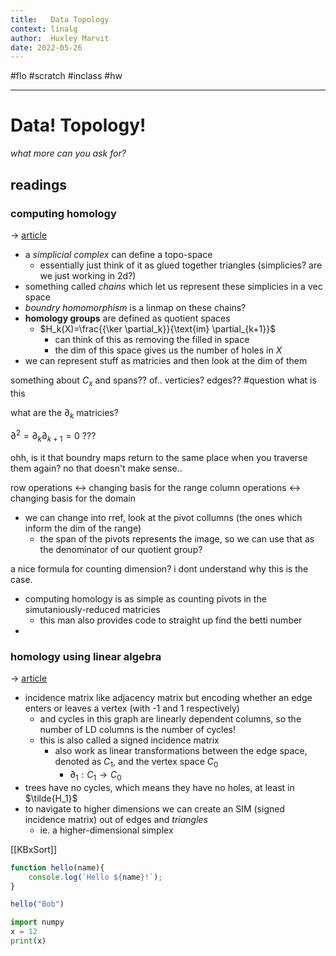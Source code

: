 ```yaml
---
title:   Data Topology
context: linalg
author:  Huxley Marvit
date: 2022-05-26
---
```


#flo #scratch  #inclass #hw

***
# Data! Topology!
*what more can you ask for?*
## readings
### computing homology
→ [article](https://jeremykun.com/2013/04/10/computing-homology/)

- a *simplicial complex* can define a topo-space
	- essentially just think of it as glued together triangles (simplicies? are we just working in 2d?)
- something called *chains* which let us represent these simplicies in a vec space
- *boundry homomorphism* is a linmap on these chains?
- **homology groups** are defined as quotient spaces
	- $H_k(X)=\frac{{\ker \partial_k}}{\text{im} \partial_{k+1}}$ 
		- can think of this as removing the filled in space
		- the dim of this space gives us the number of holes in $X$
- we can represent stuff as matricies and then look at the dim of them

something about $C_x$ and spans?? of.. verticies? edges?? #question what is this

what are the $\partial_k$ matricies?

$\partial^2 = \partial_k \partial_{k+1} = 0$ ???

ohh, is it that boundry maps return to the same place when you traverse them again?
no that doesn't make sense..

row operations ←> changing basis for the range
column operations ←> changing basis for the domain

- we can change into rref, look at the pivot collumns (the ones which inform the dim of the range)
	- the span of the pivots represents the image, so we can use that as the denominator of our quotient group?

a nice formula for counting dimension? i dont understand why this is the case.

- computing homology is as simple as counting pivots in the simutaniously-reduced matricies
	- this man also provides code to straight up find the betti number
- 

### homology using linear algebra
→ [article](https://osebje.famnit.upr.si/~russ.woodroofe/joshua-dean.pdf)

- incidence matrix like adjacency matrix but encoding whether an edge enters or leaves a vertex (with -1 and 1 respectively)
	- and cycles in this graph are linearly dependent columns, so the number of LD columns is the number of cycles!
	- this is also called a signed incidence matrix
		- also work as linear transformations between the edge space, denoted as $C_1$, and the vertex space $C_0$ 
			- $\partial_{1}: C_{1} \to C_{0}$
- trees have no cycles, which means they have no holes, at least in $\tilde{H_1}$
- to navigate to higher dimensions we can create an SIM (signed incidence matrix) out of edges and *triangles*
	- ie. a higher-dimensional simplex





[[KBxSort]]



```js
function hello(name){
    console.log(`Hello ${name}!`);
}

hello("Bob")
```

```python
import numpy
x = 12
print(x)
```

















